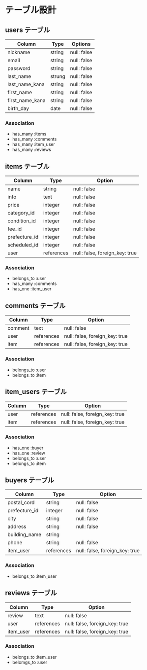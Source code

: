 # テーブル設計

## users テーブル

| Column          | Type   | Options     |
| --------------- | ------ | ----------- |
| nickname        | string | null: false |
| email           | string | null: false |
| password        | string | null: false |
| last_name       | strung | null: false |
| last_name_kana  | string | null: false |
| first_name      | string | null: false |
| first_name_kana | string | null: false |
| birth_day       | date   | null: false |

### Association
- has_many :items
- has_many :comments
- has_many :item_user
- has_many :reviews

## items テーブル

| Column        | Type       | Option                         |
| ------------- | ---------- | ------------------------------ |
| name          | string     | null: false                    |
| info          | text       | null: false                    |
| price         | integer    | null: false                    |
| category_id   | integer    | null: false                    |
| condition_id  | integer    | null: false                    |
| fee_id        | integer    | null: false                    |
| prefecture_id | integer    | null: false                    |
| scheduled_id  | integer    | null: false                    |
| user          | references | null: false, foreign_key: true |

### Association
- belongs_to :user
- has_many :comments
- has_one :item_user

## comments テーブル

| Column  | Type       | Option                         |
| ------- | ---------- | ------------------------------ |
| comment | text       | null: false                    |
| user    | references | null: false, foreign_key: true |
| item    | references | null: false, foreign_key: true |

### Association
- belongs_to :user
- belongs_to :item

## item_users テーブル

| Column | Type       | Option                         |
| ------ | ---------- | ------------------------------ |
| user   | references | null: false, foreign_key: true |
| item   | references | null: false, foreign_key: true |

### Association
- has_one :buyer
- has_one :review
- belongs_to :user
- belongs_to :item

## buyers テーブル

| Column        | Type       | Option                         |
| ------------- | ---------- | ------------------------------ |
| postal_cord   | string     | null: false                    |
| prefecture_id | integer    | null: false                    |
| city          | string     | null: false                    |
| address       | string     | null: false                    |
| building_name | string     |                                |
| phone         | string     | null: false                    |
| item_user     | references | null: false, foreign_key: true |

### Association
- belongs_to :item_user

## reviews テーブル
| Column      | Type       | Option                         |
| ----------- | ---------- | ------------------------------ |
| review      | text       | null: false                    |
| user        | references | null: false, foreign_key: true |
| item_user   | references | null: false, foreign_key: true |

### Association
- belongs_to :item_user
- belomgs_to :user